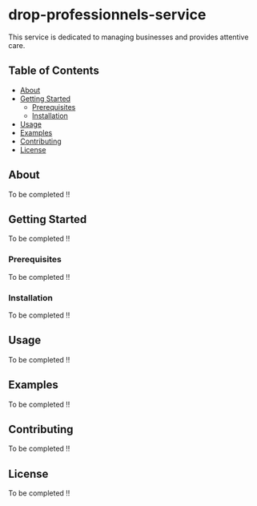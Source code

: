 # drop-professionnels-service

This service is dedicated to managing businesses and provides attentive care.


## Table of Contents

- [About](#about)
- [Getting Started](#getting-started)
  - [Prerequisites](#prerequisites)
  - [Installation](#installation)
- [Usage](#usage)
- [Examples](#examples)
- [Contributing](#contributing)
- [License](#license)

## About

To be completed !!

## Getting Started

To be completed !!

### Prerequisites

To be completed !!

### Installation

To be completed !!

## Usage

To be completed !!

## Examples

To be completed !!

## Contributing

To be completed !!

## License

To be completed !!
